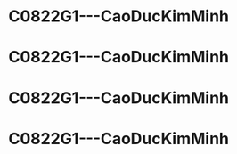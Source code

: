 # C0822G1---CaoDucKimMinh
# C0822G1---CaoDucKimMinh
# C0822G1---CaoDucKimMinh
# C0822G1---CaoDucKimMinh
